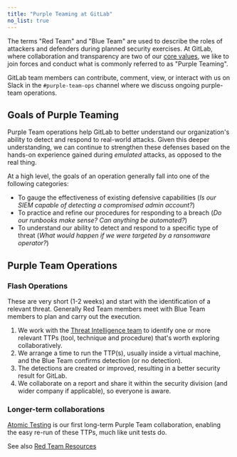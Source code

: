 ```yaml
---
title: "Purple Teaming at GitLab"
no_list: true
---
```


The terms "Red Team" and "Blue Team" are used to describe the roles of attackers and defenders during planned security exercises. At GitLab, where collaboration and transparency are two of our [core values](/handbook/values/), we like to join forces and conduct what is commonly referred to as "Purple Teaming".

GitLab team members can contribute, comment, view, or interact with us on Slack in the `#purple-team-ops` channel where we discuss ongoing purple-team operations.

## Goals of Purple Teaming

Purple Team operations help GitLab to better understand our organization's ability to detect and respond to real-world attacks. Given this deeper understanding, we can continue to strengthen these defenses based on the hands-on experience gained during *emulated* attacks, as opposed to the real thing.

At a high level, the goals of an operation generally fall into one of the following categories:

- To gauge the effectiveness of existing defensive capabilities (*Is our SIEM capable of detecting a compromised admin account?*)
- To practice and refine our procedures for responding to a breach (*Do our runbooks make sense? Can anything be automated?*)
- To understand our ability to detect and respond to a specific type of threat (*What would happen if we were targeted by a ransomware operator?*)

## Purple Team Operations

### Flash Operations

These are very short (1-2 weeks) and start with the identification of a relevant threat. Generally Red Team members meet with Blue Team members to plan and carry out the execution.

1. We work with the [Threat Intelligence team](/handbook/security/security-operations/threat-intelligence) to identify one or more relevant TTPs (tool, technique and procedure) that's worth exploring collaboratively.
2. We arrange a time to run the TTP(s), usually inside a virtual machine, and the Blue Team confirms detection (or no detection).
3. The detections are created or improved, resulting in a better security result for GitLab.
4. We collaborate on a report and share it within the security division (and wider company if applicable), so everyone is aware.

### Longer-term collaborations

[Atomic Testing](atomic-testing.md) is our first long-term Purple Team collaboration, enabling the easy re-run of these TTPs, much like unit tests do.

See also [Red Team Resources](../_index.md#additional-resourcesfurther-reading)
